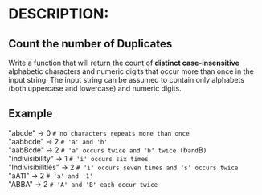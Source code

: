 # DESCRIPTION:
## Count the number of Duplicates
Write a function that will return the count of **distinct case-insensitive** alphabetic characters and numeric digits that occur more than once in the input string. The input string can be assumed to contain only alphabets (both uppercase and lowercase) and numeric digits.

## Example
"abcde" -> 0 `# no characters repeats more than once` <br>
"aabbcde" -> 2 `# 'a' and 'b'` <br>
"aabBcde" -> 2 `# 'a' occurs twice and 'b' twice (`b` and `B`)` <br>
"indivisibility" -> 1 `# 'i' occurs six times` <br>
"Indivisibilities" -> 2 `# 'i' occurs seven times and 's' occurs twice` <br>
"aA11" -> 2 `# 'a' and '1'` <br>
"ABBA" -> 2 `# 'A' and 'B' each occur twice` <br>
